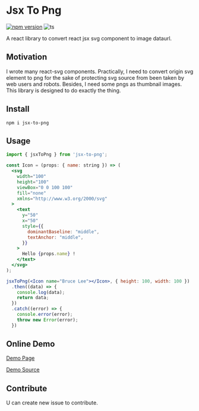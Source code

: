 # Jsx To Png

[![npm version](https://badge.fury.io/js/jsx-to-png.svg)](https://www.npmjs.com/package/jsx-to-png)
![ts](https://badgen.net/badge/Built%20With/TypeScript/blue)

A react library to convert react jsx svg component to image dataurl.

## Motivation

I wrote many react-svg components. Practically, I need to convert origin svg element to png for the sake of protecting svg source from been taken by web users and robots. Besides, I need some pngs as thumbnail images. This library is designed to do exactly the thing.

## Install

```
npm i jsx-to-png
```

## Usage

```jsx
import { jsxToPng } from 'jsx-to-png';

const Icon = (props: { name: string }) => (
  <svg
    width="100"
    height="100"
    viewBox="0 0 100 100"
    fill="none"
    xmlns="http://www.w3.org/2000/svg"
  >
    <text
      y="50"
      x="50"
      style={{
        dominantBaseline: "middle",
        textAnchor: "middle",
      }}
    >
      Hello {props.name} !
    </text>
  </svg>
);

jsxToPng(<Icon name="Bruce Lee"></Icon>, { height: 100, width: 100 })
  .then((data) => {
    console.log(data);
    return data;
  })
  .catch((error) => {
    console.error(error);
    throw new Error(error);
  })
```
## Online Demo

[Demo Page](https://excitedspider.github.io/jsx-to-png/)

[Demo Source](https://github.com/ExcitedSpider/jsx-to-png/blob/master/test/test-app/src/App.tsx)

## Contribute

U can create new issue to contribute.
